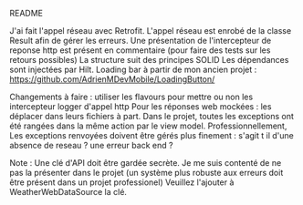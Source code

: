 README

J'ai fait l'appel réseau avec Retrofit.
L'appel réseau est enrobé de la classe Result afin de gérer les erreurs.
Une présentation de l'intercepteur de reponse http est présent en commentaire (pour faire des tests sur les retours possibles)
La structure suit des principes SOLID
Les dépendances sont injectées par Hilt.
Loading bar à partir de mon ancien projet : https://github.com/AdrienMDevMobile/LoadingButton/

Changements à faire :
utiliser les flavours pour mettre ou non les intercepteur logger d'appel http
Pour les réponses web mockées : les déplacer dans leurs fichiers à part.
Dans le projet, toutes les exceptions ont été rangées dans la même action par le view model.
Professionnellement, Les exceptions renvoyées doivent être gérés plus finement : s'agit t il d'une absence de reseau ? une erreur back end ?


Note : Une clé d'API doit être gardée secrète.
Je me suis contenté de ne pas la présenter dans le projet (un système plus robuste aux erreurs doit être présent dans un projet professionel)
Veuillez l'ajouter à WeatherWebDataSource la clé.
